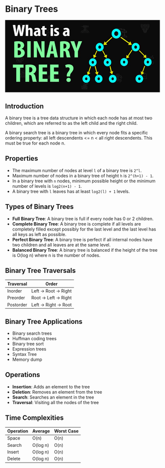 # Binary Trees

![bi-tree](binary-tree.jpg)

## Introduction

A binary tree is a tree data structure in which each node has at most two children, which are referred to as the left child and the right child.

A binary search tree is a binary tree in which every node fits a specific ordering property: all left descendents <= n < all right descendents. This must be true for each node n.

## Properties

- The maximum number of nodes at level `l` of a binary tree is `2^l`.
- Maximum number of nodes in a binary tree of height `h` is `2^(h+1) - 1`.
- In a binary tree with `n` nodes, minimum possible height or the minimum number of levels is `log2(n+1) - 1`.
- A binary tree with `l` leaves has at least `log2(l) + 1` levels.

## Types of Binary Trees

- **Full Binary Tree**: A binary tree is full if every node has 0 or 2 children.
- **Complete Binary Tree**: A binary tree is complete if all levels are completely filled except possibly for the last level and the last level has all keys as left as possible.
- **Perfect Binary Tree**: A binary tree is perfect if all internal nodes have two children and all leaves are at the same level.
- **Balanced Binary Tree**: A binary tree is balanced if the height of the tree is O(log n) where n is the number of nodes.

## Binary Tree Traversals

| Traversal | Order                 |
| --------- | --------------------- |
| Inorder   | Left -> Root -> Right |
| Preorder  | Root -> Left -> Right |
| Postorder | Left -> Right -> Root |

## Binary Tree Applications

- Binary search trees
- Huffman coding trees
- Binary tree sort
- Expression trees
- Syntax Tree
- Memory dump

## Operations

- **Insertion**: Adds an element to the tree
- **Deletion**: Removes an element from the tree
- **Search**: Searches an element in the tree
- **Traversal**: Visiting all the nodes of the tree

## Time Complexities

| Operation | Average  | Worst Case |
| --------- | -------- | ---------- |
| Space     | O(n)     | O(n)       |
| Search    | O(log n) | O(n)       |
| Insert    | O(log n) | O(n)       |
| Delete    | O(log n) | O(n)       |
